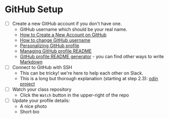 # GitHub Setup

- [ ] Create a new GitHub account if you don't have one.
  - GitHub username which should be your real name.
  - [How to Create a New Account on GitHub](https://www.wikihow.com/Create-an-Account-on-GitHub)
  - [How to change GitHub username](https://docs.github.com/en/account-and-profile/setting-up-and-managing-your-personal-account-on-github/managing-personal-account-settings/changing-your-github-username#changing-your-username)
  - [Personalizing GitHub profile](https://docs.github.com/en/account-and-profile/setting-up-and-managing-your-github-profile/customizing-your-profile/personalizing-your-profile)
  - [Managing GitHub profile README](https://docs.github.com/en/account-and-profile/setting-up-and-managing-your-github-profile/customizing-your-profile/managing-your-profile-readme)
  - [GitHub profile README generator](https://rahuldkjain.github.io/gh-profile-readme-generator/) -
    you can find other ways to write
    [Markdown](https://www.markdowntutorial.com/)
- [ ] Connect to GitHub with SSH
  - This can be tricky! we're here to help each other on Slack.
  - This is a long but thorough explanation (starting at step 2.3):
    [odin project](https://www.theodinproject.com/paths/foundations/courses/foundations/lessons/setting-up-git)
- [ ] Watch your class repository
  - Click the `Watch` button in the upper-right of the repo
- [ ] Update your profile details:
  - A nice photo
  - Short bio
